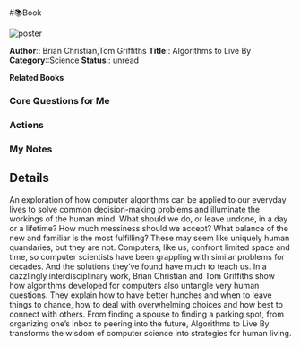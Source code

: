 #📚Book

![poster](http://books.google.com/books/content?id=yvaLCgAAQBAJ&printsec=frontcover&img=1&zoom=5&edge=curl&source=gbs_api)

**Author**:: Brian Christian,Tom Griffiths
**Title**:: Algorithms to Live By
**Category**::Science
**Status**:: unread

**Related Books**
### Core Questions for Me

### Actions

### My Notes

## Details
An exploration of how computer algorithms can be applied to our everyday lives to solve common decision-making problems and illuminate the workings of the human mind. What should we do, or leave undone, in a day or a lifetime? How much messiness should we accept? What balance of the new and familiar is the most fulfilling? These may seem like uniquely human quandaries, but they are not. Computers, like us, confront limited space and time, so computer scientists have been grappling with similar problems for decades. And the solutions they’ve found have much to teach us. In a dazzlingly interdisciplinary work, Brian Christian and Tom Griffiths show how algorithms developed for computers also untangle very human questions. They explain how to have better hunches and when to leave things to chance, how to deal with overwhelming choices and how best to connect with others. From finding a spouse to finding a parking spot, from organizing one’s inbox to peering into the future, Algorithms to Live By transforms the wisdom of computer science into strategies for human living.